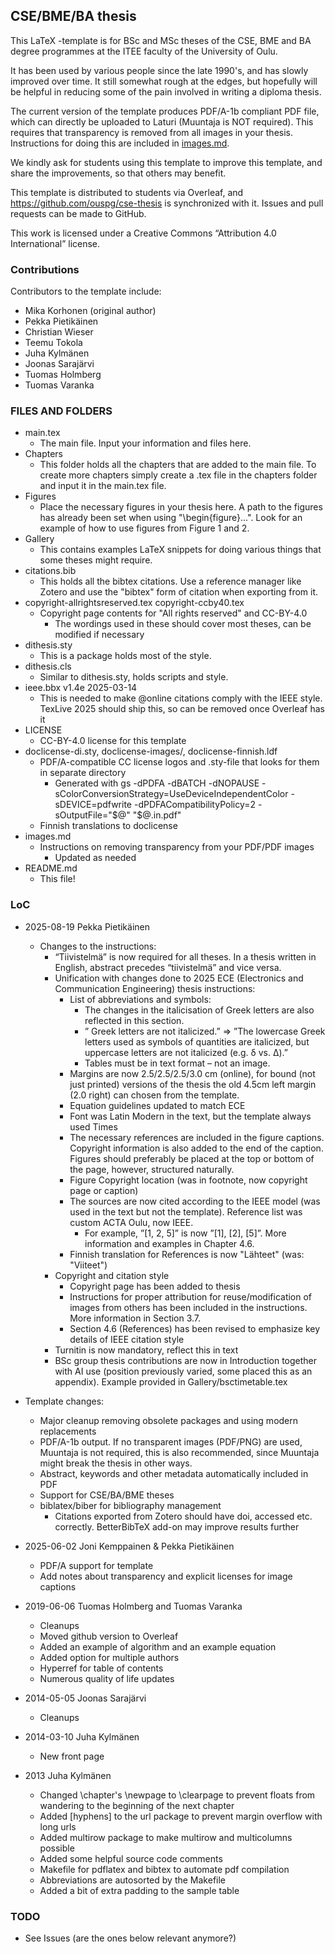 ## CSE/BME/BA thesis

This LaTeX -template is for BSc and MSc theses of the CSE, BME and BA degree
programmes at the ITEE faculty of the University of Oulu.

It has been used by various people since the late 1990's, and has
slowly improved over time. It  still somewhat rough at the edges,
but hopefully will be helpful in reducing some of the pain involved in
writing a diploma thesis.

The current version of the template produces PDF/A-1b compliant PDF file,
which can directly be uploaded to Laturi (Muuntaja is NOT required).
This requires that transparency is removed from all images in your thesis.
Instructions for doing this are included in [images.md](images.md).

We kindly ask for students using this template to improve this template,
and share the improvements, so that others may benefit.

This template is distributed to students via Overleaf, and
https://github.com/ouspg/cse-thesis is synchronized with it. Issues
and pull requests can be made to GitHub.

This work is licensed under a Creative Commons “Attribution 4.0
International” license.

### Contributions

Contributors to the template include:

 * Mika Korhonen (original author)
 * Pekka Pietikäinen
 * Christian Wieser
 * Teemu Tokola
 * Juha Kylmänen
 * Joonas Sarajärvi
 * Tuomas Holmberg
 * Tuomas Varanka

### FILES AND FOLDERS
 * main.tex
   * The main file. Input your information and files here.
 * Chapters
   * This folder holds all the chapters that are added to the main file. To create more chapters simply create a .tex file in the chapters folder and input it in the main.tex file.
 * Figures
   * Place the necessary figures in your thesis here. A path to the figures has already been set when using "\begin{figure}...". Look for an example of how to use figures from Figure 1 and 2.
 * Gallery
   * This contains examples LaTeX snippets for doing various things that some theses might require. 
 * citations.bib
   * This holds all the bibtex citations. Use a reference manager like Zotero and use the "bibtex" form of citation when exporting from it.
 * copyright-allrightsreserved.tex copyright-ccby40.tex
   * Copyright page contents for "All rights reserved" and CC-BY-4.0
     * The wordings used in these should cover most theses, can be modified if necessary
 * dithesis.sty
   * This is a package holds most of the style.
 * dithesis.cls
   * Similar to dithesis.sty, holds scripts and style.
 * ieee.bbx v1.4e 2025-03-14
   * This is needed to make @online citations comply with the IEEE style. TexLive 2025 should ship this, so can be removed once Overleaf has it
 * LICENSE
   * CC-BY-4.0 license for this template
 * doclicense-di.sty, doclicense-images/, doclicense-finnish.ldf
   * PDF/A-compatible CC license logos and .sty-file that looks for them in separate directory
     * Generated with gs -dPDFA -dBATCH -dNOPAUSE -sColorConversionStrategy=UseDeviceIndependentColor -sDEVICE=pdfwrite -dPDFACompatibilityPolicy=2 -sOutputFile="$@" "$@.in.pdf"
   * Finnish translations to doclicense
 * images.md
   * Instructions on removing transparency from your PDF/PDF images
     * Updated as needed
 * README.md
   * This file!

### LoC
  * 2025-08-19 Pekka Pietikäinen
    * Changes to the instructions:
      * “Tiivistelmä” is now required for all theses. In a thesis written in English, abstract precedes “tiivistelmä” and vice versa.
      * Unification with changes done to 2025 ECE (Electronics and Communication Engineering) thesis instructions:
        * List of abbreviations and symbols:
          * The changes in the italicisation of Greek letters are also reflected in this section.
          * ” Greek letters are not italicized.” => ”The lowercase Greek letters used as symbols of quantities are italicized, but uppercase letters are not italicized (e.g. δ vs. Δ).”
          * Tables must be in text format – not an image.
        * Margins are now 2.5/2.5/2.5/3.0 cm (online), for bound (not just printed) versions of the thesis the old 4.5cm left margin (2.0 right) can chosen from the template.
        * Equation guidelines updated to match ECE
        * Font was Latin Modern in the text, but the template always used Times
        * The necessary references are included in the figure captions. Copyright information is also added to the end of the caption. Figures should preferably be placed at the top or bottom of the page, however, structured naturally.
        * Figure Copyright location (was in footnote, now copyright page or caption)
        * The sources are now cited according to the IEEE model (was used in the text but not the template). Reference list was custom ACTA Oulu, now IEEE.
          * For example, ”[1, 2, 5]” is now ”[1], [2], [5]”. More information and examples in Chapter 4.6.
        * Finnish translation for References is now "Lähteet" (was: "Viiteet")
      * Copyright and citation style
        * Copyright page has been added to thesis
        * Instructions for proper attribution for reuse/modification of images from others has been included in the instructions. More information in Section 3.7.
        * Section 4.6 (References) has been revised to emphasize key details of IEEE citation style
      * Turnitin is now mandatory, reflect this in text
      * BSc group thesis contributions are now in Introduction together with AI use (position previously varied, some placed this as an appendix). Example provided in Gallery/bsctimetable.tex
 
  * Template changes:
    * Major cleanup removing obsolete packages and using modern replacements
    * PDF/A-1b output. If no transparent images (PDF/PNG) are used, Muuntaja is not required, this is also recommended, since Muuntaja might break the thesis in other ways.
    * Abstract, keywords and other metadata automatically included in PDF
    * Support for CSE/BA/BME theses
    * biblatex/biber for bibliography management
      * Citations exported from Zotero should have doi, accessed etc. correctly. BetterBibTeX add-on may improve results further

 * 2025-06-02 Joni Kemppainen & Pekka Pietikäinen
   * PDF/A support for template
   * Add notes about transparency and explicit licenses for image captions
 * 2019-06-06 Tuomas Holmberg and Tuomas Varanka
   * Cleanups 
   * Moved github version to Overleaf
   * Added an example of algorithm and an example equation
   * Added option for multiple authors
   * Hyperref for table of contents
   * Numerous quality of life updates
 * 2014-05-05 Joonas Sarajärvi
   * Cleanups
 * 2014-03-10 Juha Kylmänen
   * New front page 
 * 2013 Juha Kylmänen
   * Changed \chapter's \newpage to \clearpage to prevent floats from wandering to the beginning of the next chapter
   * Added [hyphens] to the url package to prevent margin overflow with long urls
   * Added multirow package to make multirow and multicolumns possible
   * Added some helpful source code comments
   * Makefile for pdflatex and bibtex to automate pdf compilation
   * Abbreviations are autosorted by the Makefile
   * Added a bit of extra padding to the sample table

### TODO   
 * See Issues (are the ones below relevant anymore?)

